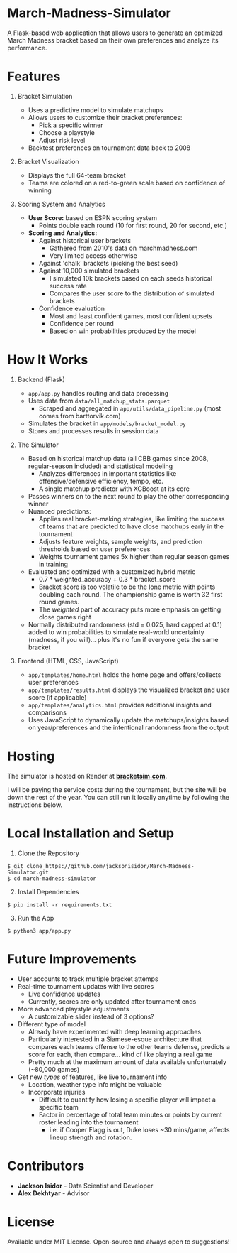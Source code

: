 # March-Madness-Simulator

A Flask-based web application that allows users to generate an optimized March Madness bracket based on their own preferences and analyze its performance. 

# Features

1. Bracket Simulation
    - Uses a predictive model to simulate matchups
    - Allows users to customize their bracket preferences:
        - Pick a specific winner
        - Choose a playstyle
        - Adjust risk level
    - Backtest preferences on tournament data back to 2008

2. Bracket Visualization
    - Displays the full 64-team bracket
    - Teams are colored on a red-to-green scale based on confidence of winning

3. Scoring System and Analytics
    - **User Score:** based on ESPN scoring system
        - Points double each round (10 for first round, 20 for second, etc.)
    - **Scoring and Analytics:**
        - Against historical user brackets
            - Gathered from 2010's data on marchmadness.com
            - Very limited access otherwise
        - Against 'chalk' brackets (picking the best seed)
        - Against 10,000 simulated brackets
            - I simulated 10k brackets based on each seeds historical success rate
            - Compares the user score to the distribution of simulated brackets
        - Confidence evaluation
            - Most and least confident games, most confident upsets
            - Confidence per round
            - Based on win probabilities produced by the model

# How It Works

1. Backend (Flask)
    - `app/app.py` handles routing and data processing
    - Uses data from `data/all_matchup_stats.parquet`
        - Scraped and aggregated in `app/utils/data_pipeline.py` (most comes from barttorvik.com)
    - Simulates the bracket in `app/models/bracket_model.py`
    - Stores and processes results in session data

2. The Simulator
    - Based on historical matchup data (all CBB games since 2008, regular-season included) and statistical modeling
        - Analyzes differences in important statistics like offensive/defensive efficiency, tempo, etc.
        - A single matchup predictor with XGBoost at its core
    - Passes winners on to the next round to play the other corresponding winner
    - Nuanced predictions:
        - Applies real bracket-making strategies, like limiting the success of teams that are predicted to have close matchups early in the tournament 
        - Adjusts feature weights, sample weights, and prediction thresholds based on user preferences
        - Weights tournament games 5x higher than regular season games in training
    - Evaluated and optimized with a customized hybrid metric
        - 0.7 * weighted_accuracy + 0.3 * bracket_score
        - Bracket score is too volatile to be the lone metric with points doubling each round. The championship game is worth 32 first round games.
        - The *weighted* part of accuracy puts more emphasis on getting close games right
    - Normally distributed randomness (std = 0.025, hard capped at 0.1) added to win probabilities to simulate real-world uncertainty (madness, if you will)... plus it's no fun if everyone gets the same bracket

3. Frontend (HTML, CSS, JavaScript)
    - `app/templates/home.html` holds the home page and offers/collects user preferences
    - `app/templates/results.html` displays the visualized bracket and user score (if applicable)
    - `app/templates/analytics.html` provides additional insights and comparisons
    - Uses JavaScript to dynamically update the matchups/insights based on year/preferences and the intentional randomness from the output

# Hosting

The simulator is hosted on Render at **[bracketsim.com](http://bracketsim.com)**.

I will be paying the service costs during the tournament, but the site will be down the rest of the year. You can still run it locally anytime by following the instructions below.

# Local Installation and Setup

1. Clone the Repository

```
$ git clone https://github.com/jacksonisidor/March-Madness-Simulator.git
$ cd march-madness-simulator
```

2. Install Dependencies

```
$ pip install -r requirements.txt
```

3. Run the App

```
$ python3 app/app.py
```

# Future Improvements

- User accounts to track multiple bracket attemps
- Real-time tournament updates with live scores
    - Live confidence updates
    - Currently, scores are only updated after tournament ends
- More advanced playstyle adjustments
    - A customizable slider instead of 3 options?
- Different type of model
    - Already have experimented with deep learning approaches
    - Particularly interested in a Siamese-esque architecture that compares each teams offense to the other teams defense, predicts a score for each, then compare... kind of like playing a real game
    - Pretty much at the maximum amount of data available unfortunately (~80,000 games)
- Get new *types* of features, like live tournament info
    - Location, weather type info might be valuable
    - Incorporate injuries
        - Difficult to quantify how losing a specific player will impact a specific team
        - Factor in percentage of total team minutes or points by current roster leading into the tournament
            - i.e. if Cooper Flagg is out, Duke loses ~30 mins/game, affects lineup strength and rotation.

# Contributors

- **Jackson Isidor** - Data Scientist and Developer
- **Alex Dekhtyar** - Advisor

# License 

Available under MIT License. Open-source and always open to suggestions!